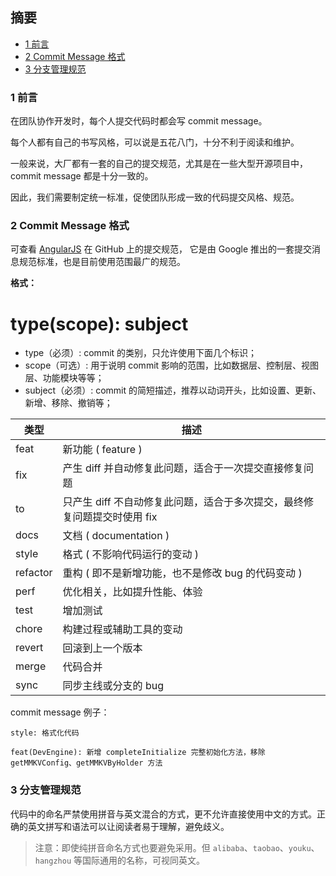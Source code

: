 
## 摘要

* [1 前言](#1-前言)
* [2 Commit Message 格式](#2-commit-message-格式)
* [3 分支管理规范](#3-分支管理规范)


### 1 前言

在团队协作开发时，每个人提交代码时都会写 commit message。

每个人都有自己的书写风格，可以说是五花八门，十分不利于阅读和维护。

一般来说，大厂都有一套的自己的提交规范，尤其是在一些大型开源项目中，commit message 都是十分一致的。

因此，我们需要制定统一标准，促使团队形成一致的代码提交风格、规范。


### 2 Commit Message 格式

可查看 [AngularJS](https://github.com/angular/angular/commits/master) 在 GitHub 上的提交规范，
它是由 Google 推出的一套提交消息规范标准，也是目前使用范围最广的规范。

**格式：**

# type(scope): subject

* type（必须）: commit 的类别，只允许使用下面几个标识；
* scope（可选）: 用于说明 commit 影响的范围，比如数据层、控制层、视图层、功能模块等等；
* subject（必须）: commit 的简短描述，推荐以动词开头，比如设置、更新、新增、移除、撤销等；

| 类型       | 描述                                                            |
| --------- | -------------------------------------------------------------- |
| feat      | 新功能 ( feature )                                              |
| fix       | 产生 diff 并自动修复此问题，适合于一次提交直接修复问题                  |
| to        | 只产生 diff 不自动修复此问题，适合于多次提交，最终修复问题提交时使用 fix   |
| docs      | 文档 ( documentation )                                          |
| style     | 格式 ( 不影响代码运行的变动 )                                       |
| refactor  | 重构 ( 即不是新增功能，也不是修改 bug 的代码变动 )                     |
| perf      | 优化相关，比如提升性能、体验                                         |
| test      | 增加测试                                                         |
| chore     | 构建过程或辅助工具的变动                                            |
| revert    | 回滚到上一个版本                                                   |
| merge     | 代码合并                                                         |
| sync      | 同步主线或分支的 bug                                               |

commit message 例子：

`style: 格式化代码`

`feat(DevEngine): 新增 completeInitialize 完整初始化方法，移除 getMMKVConfig、getMMKVByHolder 方法`


### 3 分支管理规范

代码中的命名严禁使用拼音与英文混合的方式，更不允许直接使用中文的方式。正确的英文拼写和语法可以让阅读者易于理解，避免歧义。

> 注意：即使纯拼音命名方式也要避免采用。但 `alibaba`、`taobao`、`youku`、`hangzhou` 等国际通用的名称，可视同英文。





